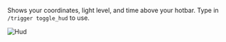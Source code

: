 Shows your coordinates, light level, and time above your hotbar. Type in `/trigger toggle_hud` to use.

![Hud](https://github.com/VanillaChai/chocolate-tweaks/blob/main/Better%20Hud/Hud.png)
